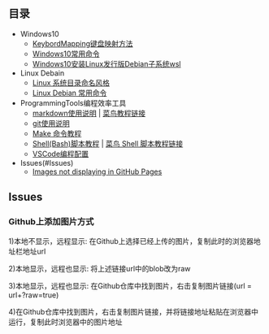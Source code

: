 ## 目录

- Windows10
  - [KeybordMapping键盘映射方法](./doc/KeybordMapping.md "Keybord")
  - [Windows10常用命令](./doc/WindowsCommand.md "")
  - [Windows10安装Linux发行版Debian子系统wsl](./doc/WSL_Debian.md)
- Linux Debain
  - [Linux 系统目录命名风格](./doc/LinuxSystemDirectoryNamingStyle.md)
  - [Linux Debian 常用命令](./doc/LinuxDebainCommand.md)
- ProgrammingTools编程效率工具
  - [markdown使用说明](./doc/MarkdownUsageInstructions.md "") | [菜鸟教程链接](https://www.runoob.com/markdown/md-image.html "")
  - [git使用说明](./doc/GitUsageInstructions.md.md "")
  - [Make 命令教程](./doc/MakeCommandTutorial.md)
  - [Shell(Bash)脚本教程](./doc/BashLinuxShell.md) | [菜鸟 Shell 脚本教程链接](https://www.runoob.com/linux/linux-shell.html)
  - [VSCode编程配置](./doc/VSCodeConfig.md)
- Issues(#Issues)
  - [Images not displaying in GitHub Pages](#github上添加图片方式)

## Issues
### Github上添加图片方式
  1)本地不显示，远程显示:  在Github上选择已经上传的图片，复制此时的浏览器地址栏地址url

  2)本地显示，远程也显示:  将上述链接url中的blob改为raw

  3)本地显示，远程也显示:  在Github仓库中找到图片，右击复制图片链接(url = url+?raw=true)

  4)在Github仓库中找到图片，右击复制图片链接，并将链接地址粘贴在浏览器中运行，复制此时浏览器中的图片地址